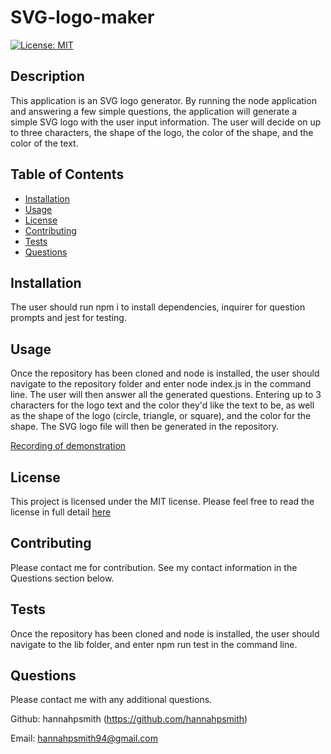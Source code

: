 # SVG-logo-maker
[![License: MIT](https://img.shields.io/badge/License-MIT-yellow.svg)](https://opensource.org/licenses/MIT)

## Description
This application is an SVG logo generator. By running the node application and answering a few simple questions, the application will generate a simple SVG logo with the user input information. The user will decide on up to three characters, the shape of the logo, the color of the shape, and the color of the text.

## Table of Contents
* [Installation](#installation)
* [Usage](#usage)
* [License](#license)
* [Contributing](#contributing)
* [Tests](#tests)
* [Questions](#questions)

## Installation
The user should run npm i to install dependencies, inquirer for question prompts and jest for testing.

## Usage
Once the repository has been cloned and node is installed, the user should navigate to the repository folder and enter node index.js in the command line. The user will then answer all the generated questions. Entering up to 3 characters for the logo text and the color they'd like the text to be, as well as the shape of the logo (circle, triangle, or square), and the color for the shape. The SVG logo file will then be generated in the repository.

[Recording of demonstration](https://drive.google.com/file/d/17TeFlTzn75LM7HuILMbJp78eA5_HgGzU/view)

## License
This project is licensed under the MIT license. Please feel free to read the license in full detail [here](https://opensource.org/license/mit)

## Contributing
Please contact me for contribution. See my contact information in the Questions section below.

## Tests
Once the repository has been cloned and node is installed, the user should navigate to the lib folder, and enter npm run test in the command line.


## Questions
Please contact me with any additional questions.

Github: hannahpsmith (https://github.com/hannahpsmith)

Email: hannahpsmith94@gmail.com
